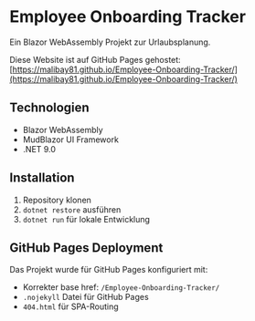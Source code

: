 # Employee Onboarding Tracker

Ein Blazor WebAssembly Projekt zur Urlaubsplanung.

Diese Website ist auf GitHub Pages gehostet: [https://malibay81.github.io/Employee-Onboarding-Tracker/](https://malibay81.github.io/Employee-Onboarding-Tracker/)

## Technologien

- Blazor WebAssembly
- MudBlazor UI Framework
- .NET 9.0

## Installation

1. Repository klonen
2. `dotnet restore` ausführen
3. `dotnet run` für lokale Entwicklung

## GitHub Pages Deployment

Das Projekt wurde für GitHub Pages konfiguriert mit:
- Korrekter base href: `/Employee-Onboarding-Tracker/`
- `.nojekyll` Datei für GitHub Pages
- `404.html` für SPA-Routing